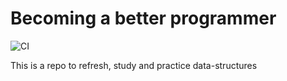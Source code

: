 # Becoming a better programmer

![CI](https://github.com/deniscostadsc/becoming-a-better-programmer/workflows/CI/badge.svg?branch=master)

This is a repo to refresh, study and practice data-structures
